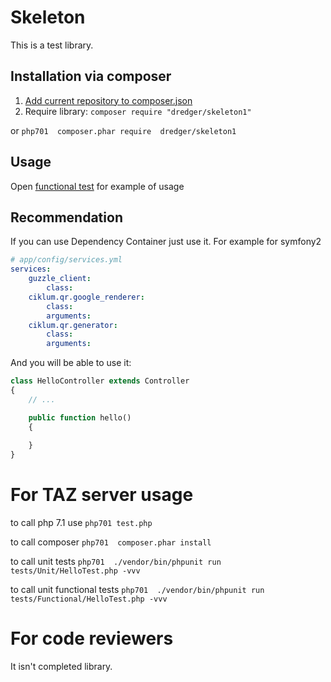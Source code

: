 Skeleton 
========================================

This is a test library.

Installation via composer
-------------

1. [Add current repository to composer.json](https://getcomposer.org/doc/05-repositories.md#vcs)
2. Require library: `composer require "dredger/skeleton1"`

or `php701  composer.phar require  dredger/skeleton1`

Usage
-------

Open [functional test](tests/Functional/HelloTest.php) for example of usage

Recommendation
-------------
If you can use Dependency Container  just use it. For example for symfony2
```yaml
# app/config/services.yml
services:
    guzzle_client:
        class:        
    ciklum.qr.google_renderer:
        class:        
        arguments:    
    ciklum.qr.generator:
        class:        
        arguments:    
```

And you will be able to use it:  
```php
class HelloController extends Controller
{
    // ...

    public function hello()
    {
       
    }
}
```

For TAZ server usage  
===================
  
  to call  php 7.1 use `php701 test.php` 
  
  to call composer `php701  composer.phar install`
  
  to call unit tests            `php701  ./vendor/bin/phpunit run   tests/Unit/HelloTest.php -vvv`
  
  to call unit functional tests `php701  ./vendor/bin/phpunit run   tests/Functional/HelloTest.php -vvv`
  
  
 

 
 
For code reviewers
===================
It isn't completed library. 


